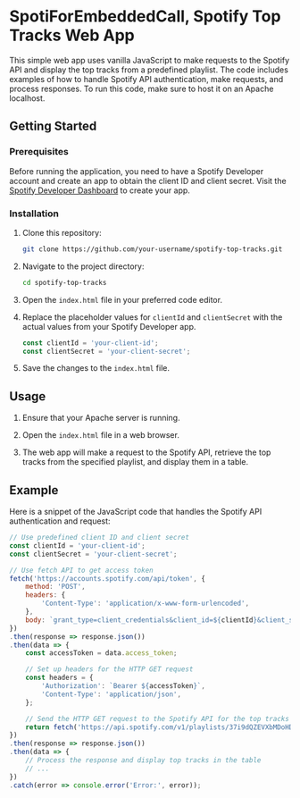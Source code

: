 # SpotiForEmbeddedCall, Spotify Top Tracks Web App


This simple web app uses vanilla JavaScript to make requests to the Spotify API and display the top tracks from a predefined playlist. The code includes examples of how to handle Spotify API authentication, make requests, and process responses. To run this code, make sure to host it on an Apache localhost.

## Getting Started

### Prerequisites

Before running the application, you need to have a Spotify Developer account and create an app to obtain the client ID and client secret. Visit the [Spotify Developer Dashboard](https://developer.spotify.com/dashboard/applications) to create your app.

### Installation

1. Clone this repository:

   ```bash
   git clone https://github.com/your-username/spotify-top-tracks.git
   ```

2. Navigate to the project directory:

   ```bash
   cd spotify-top-tracks
   ```

3. Open the `index.html` file in your preferred code editor.

4. Replace the placeholder values for `clientId` and `clientSecret` with the actual values from your Spotify Developer app.

   ```javascript
   const clientId = 'your-client-id';
   const clientSecret = 'your-client-secret';
   ```

5. Save the changes to the `index.html` file.

## Usage

1. Ensure that your Apache server is running.

2. Open the `index.html` file in a web browser.

3. The web app will make a request to the Spotify API, retrieve the top tracks from the specified playlist, and display them in a table.

## Example

Here is a snippet of the JavaScript code that handles the Spotify API authentication and request:

```javascript
// Use predefined client ID and client secret
const clientId = 'your-client-id';
const clientSecret = 'your-client-secret';

// Use fetch API to get access token
fetch('https://accounts.spotify.com/api/token', {
    method: 'POST',
    headers: {
        'Content-Type': 'application/x-www-form-urlencoded',
    },
    body: `grant_type=client_credentials&client_id=${clientId}&client_secret=${clientSecret}`
})
.then(response => response.json())
.then(data => {
    const accessToken = data.access_token;

    // Set up headers for the HTTP GET request
    const headers = {
        'Authorization': `Bearer ${accessToken}`,
        'Content-Type': 'application/json',
    };

    // Send the HTTP GET request to the Spotify API for the top tracks
    return fetch('https://api.spotify.com/v1/playlists/37i9dQZEVXbMDoHDwVN2tF/tracks?limit=10', { headers });
})
.then(response => response.json())
.then(data => {
    // Process the response and display top tracks in the table
    // ...
})
.catch(error => console.error('Error:', error));
```
